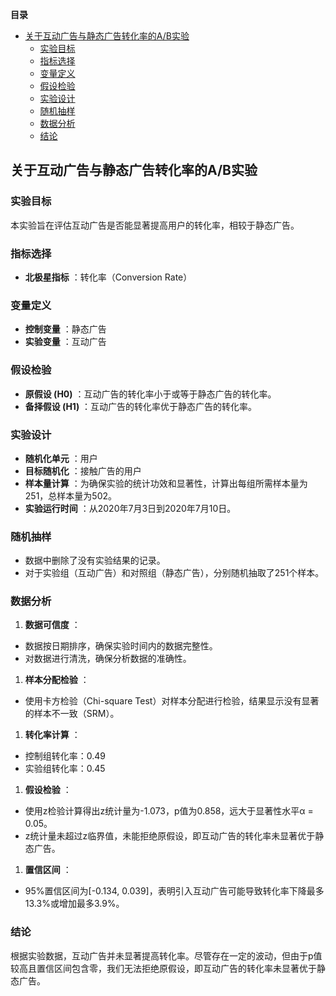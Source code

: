 **目录**
- [关于互动广告与静态广告转化率的A/B实验](#关于互动广告与静态广告转化率的ab实验)
  - [实验目标](#实验目标)
  - [指标选择](#指标选择)
  - [变量定义](#变量定义)
  - [假设检验](#假设检验)
  - [实验设计](#实验设计)
  - [随机抽样](#随机抽样)
  - [数据分析](#数据分析)
  - [结论](#结论)

## 关于互动广告与静态广告转化率的A/B实验

### 实验目标

本实验旨在评估互动广告是否能显著提高用户的转化率，相较于静态广告。

### 指标选择

* **北极星指标** ：转化率（Conversion Rate）

### 变量定义

* **控制变量** ：静态广告
* **实验变量** ：互动广告

### 假设检验

* **原假设 (H0)** ：互动广告的转化率小于或等于静态广告的转化率。
* **备择假设 (H1)** ：互动广告的转化率优于静态广告的转化率。

### 实验设计

* **随机化单元** ：用户
* **目标随机化** ：接触广告的用户
* **样本量计算** ：为确保实验的统计功效和显著性，计算出每组所需样本量为251，总样本量为502。
* **实验运行时间** ：从2020年7月3日到2020年7月10日。

### 随机抽样

* 数据中删除了没有实验结果的记录。
* 对于实验组（互动广告）和对照组（静态广告），分别随机抽取了251个样本。

### 数据分析

1. **数据可信度** ：

* 数据按日期排序，确保实验时间内的数据完整性。
* 对数据进行清洗，确保分析数据的准确性。

1. **样本分配检验** ：

* 使用卡方检验（Chi-square Test）对样本分配进行检验，结果显示没有显著的样本不一致（SRM）。

1. **转化率计算** ：

* 控制组转化率：0.49
* 实验组转化率：0.45

1. **假设检验** ：

* 使用z检验计算得出z统计量为-1.073，p值为0.858，远大于显著性水平α = 0.05。
* z统计量未超过z临界值，未能拒绝原假设，即互动广告的转化率未显著优于静态广告。

1. **置信区间** ：

* 95%置信区间为[-0.134, 0.039]，表明引入互动广告可能导致转化率下降最多13.3%或增加最多3.9%。

### 结论

根据实验数据，互动广告并未显著提高转化率。尽管存在一定的波动，但由于p值较高且置信区间包含零，我们无法拒绝原假设，即互动广告的转化率未显著优于静态广告。
